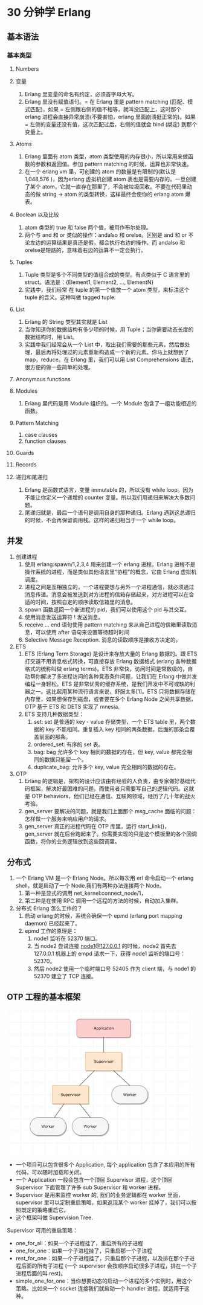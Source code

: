 # 30 分钟学 Erlang

## 基本语法

### 基本类型

1. Numbers
2. 变量
   1. Erlang 里变量的命名有约定，必须首字母大写。
   2. Erlang 里没有赋值语句。= 在 Erlang 里是 pattern matching (匹配、模式匹配)，如果 = 左侧跟右侧的值不相等，就叫没匹配上，这时那个 erlang 进程会直接异常崩溃(不要害怕，erlang 里面崩溃挺正常的)。如果 = 左侧的变量还没有值，这次匹配过后，右侧的值就会 bind (绑定) 到那个变量上。

3. Atoms
   1. Erlang 里面有 atom 类型，atom 类型使用的内存很小，所以常用来做函数的参数和返回值。参加 pattern matching 的时候，运算也非常快速。
   2. 在一个 erlang vm 里，可创建的 atom 的数量是有限制的(默认是 1,048,576 )，因为erlang 虚拟机创建 atom 表也是需要内存的。一旦创建了某个 atom，它就一直存在那里了，不会被垃圾回收。不要在代码里动态的做 string -> atom 的类型转换，这样最终会使你的 erlang atom 爆表。

4. Boolean 以及比较
   1. atom 类型的 true 和 false 两个值，被用作布尔处理。
   2. 两个与 and 和 or 类似的操作：andalso 和 orelse。区别是 and 和 or 不论左边的运算结果是真还是假，都会执行右边的操作。而 andalso 和 orelse是短路的，意味着右边的运算不一定会执行。

5. Tuples
   1. Tuple 类型是多个不同类型的值组合成的类型。有点类似于 C 语言里的 struct。语法是：{Element1, Element2, ..., ElementN}
   2. 实践中，我们经常 在 tuple 的第一个值放一个 atom 类型，来标注这个 tuple 的含义。这种叫做 tagged tuple:

6. List
   1. Erlang 的 String 类型其实就是 List
   2. 当你知道你的数据结构有多少项的时候，用 Tuple；当你需要动态长度的数据结构时，用 List。
   3. 实践中我们经常会从一个 List 中，取出我们需要的那些元素，然后做处理，最后再将处理过的元素重新构造成一个新的元素。你马上就想到了 map，reduce。在 Erlang 里，我们可以用 List Comprehensions 语法，很方便的做一些简单的处理。

7. Anonymous functions
8. Modules
   1. Erlang 里代码是用 Module 组织的。一个 Module 包含了一组功能相近的函数。

9. Pattern Matching
   1. case clauses
   2. function clauses
10. Guards
11. Records
12. 递归和尾递归
    1. Erlang 是函数式语言，变量 immutable 的，所以没有 while loop。因为不能让你定义一个递增的 counter 变量。所以我们用递归来解决大多数问题。
    2. 尾递归就是，最后一个语句是调用自身的那种递归。Erlang 遇到这总递归的时候，不会再保留调用栈。这样的递归相当于一个 while loop。

## 并发

1. 创建进程
   1. 使用 erlang:spawn/1,2,3,4 用来创建一个 erlang 进程。Erlang 进程不是操作系统的进程，而是类似其他语言里“协程”的概念，它由 Erlang 虚拟机调度。
   2. 进程之间是互相独立的，一个进程要想与另外一个进程通信，就必须通过消息传递。消息会被发送到对方进程的信箱存储起来，对方进程可以在合适的时间，按照自定的顺序读取信箱里的消息。
   3. spawn 函数返回一个新进程的 pid，我们可以使用这个 pid 与其交互。
   4. 使用消息发送运算符 ! 发送消息。
   5. receive ... end 语句使用 pattern matching 来从自己进程的信箱里读取消息，可以使用 after 语句来设置等待超时时间
   6. Selective Message Reception. 消息的读取顺序是接收方决定的。
2. ETS
   1. ETS (Erlang Term Storage) 是设计来存放大量的 Erlang 数据的。跟 ETS 打交道不用消息格式转换，可直接存放 Erlang 数据格式 (erlang 各种数据格式的统称叫做 erlang terms)。ETS 非常快，访问时间是常数级的，自动帮你解决了多进程访问的各种竞态条件问题，让我们在 Erlang 中做并发编程一身轻松。ETS 是非常优秀的缓存系统，是我们开发中不可或缺的利器之一。这比起用某种流行语言来说，舒服太多[1]。ETS 只将数据存储在内存里，如果想保存到磁盘，或者要在多个 Erlang Node 之间共享数据，OTP 基于 ETS 和 DETS 实现了 mnesia.
   2. ETS 支持几种数据类型：
      1. set: set 是普通的 key - value 存储类型，一个 ETS table 里，两个数据的 key 不能相同。重复插入 key 相同的两条数据，后面的那条会覆盖前面的那条。
      2. ordered_set: 有序的 set 表。
      3. bag: bag 允许多个 key 相同的数据的存在，但 key, value 都完全相同的数据只能留一个。
      4. duplicate_bag: 允许多个 key, value 完全相同的数据的存在。
3. OTP
   1. Erlang 的逻辑是，架构的设计应该由有经验的人负责，由专家做好基础代码框架，解决好最困难的问题。而使用者只需要写自己的逻辑代码。这就是 OTP behaviors，他们已经在通信、互联网领域，经历了几十年的战火考验。
   2. gen_server 要解决的问题，就是我们上面那个 msg_cache 面临的问题：怎样做一个服务来响应用户的请求。
   3. gen_server 真正的进程代码在 OTP 库里，运行 start_link()，gen_server 就在后台跑起来了。你需要实现的只是这个模板里的各个回调函数，将你的业务逻辑放到这些回调里。

## 分布式

1. 一个 Erlang VM 是一个 Erlang Node。所以每次用 erl 命令启动一个 erlang shell，就是启动了一个 Node.我们有两种办法连接两个 Node。
   1. 第一种是显式的调用 net_kernel:connect_node/1，
   2. 第二种是在使用 RPC 调用一个远程的方法的时候，自动加入集群。
2. 分布式 Erlang 怎么工作的？
   1. 启动 erlang 的时候，系统会确保一个 epmd (erlang port mapping daemon) 已经起来了。
   2. epmd 工作的原理是：
      1. node1 监听在 52370 端口。
      2. 当 node2 尝试连接 node1@127.0.0.1 的时候，node2 首先去 127.0.0.1 机器上的 empd 请求一下，获得 node1 监听的端口号：52370。
      3. 然后 node2 使用一个临时端口号 52405 作为 client 端，与 node1 的 52370 建立了 TCP 连接。

## OTP 工程的基本框架

![OTP工程的基本框架](img/OTP工程的基本框架.webp)

* 一个项目可以包含很多个 Application, 每个 application 包含了本应用的所有代码，可以随时加载和关闭。
* 一个 Application 一般会包含一个顶层 Supervisor 进程，这个顶层 Supervisor 下面管理了许多 sub Supervisor 和 worker 进程。
* Supervisor 是用来监控 worker 的, 我们的业务逻辑都在 worker 里面，supervisor 里可以定制重启策略，如果返现某个 worker 挂掉了，我们可以按照既定的策略重启它。
* 这个框架叫做 Supervision Tree.
  
Supervisor 可用的重启策略：

* one_for_all：如果一个子进程挂了，重启所有的子进程
* one_for_one：如果一个子进程挂了，只重启那一个子进程
* rest_for_one：如果一个子进程挂了，只重启那个子进程，以及排在那个子进程后面的所有子进程 (一个 supervisor 会按顺序启动很多子进程，排在一个子进程后面的叫 rest)。
* simple_one_for_one：当你想要动态的启动一个进程的多个实例时，用这个策略。比如来一个 socket 连接我们就启动一个 handler 进程，就适用于这种。
